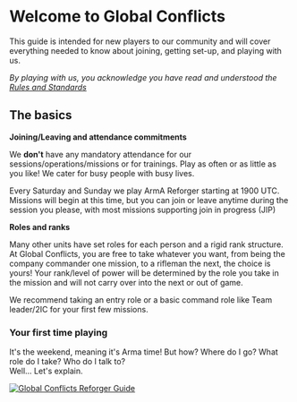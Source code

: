 # Welcome to Global Conflicts  
This guide is intended for new players to our community and will cover everything needed to know about joining, getting set-up, and playing with us.

*By playing with us, you acknowledge you have read and understood the [Rules and Standards](https://globalconflicts.net/guides/rules)*

## The basics

**Joining/Leaving and attendance commitments**

We **don't** have any mandatory attendance for our sessions/operations/missions or for trainings.
Play as often or as little as you like!
We cater for busy people with busy lives.

Every Saturday and Sunday we play ArmA Reforger starting at 1900 UTC. 
<br/>Missions will begin at this time, but you can join or leave anytime during the session you please, with most missions supporting join in progress (JIP)

**Roles and ranks**

Many other units have set roles for each person and a rigid rank structure.
At Global Conflicts, you are free to take whatever you want, from being the company commander one mission, to a rifleman the next, the choice is yours!
Your rank/level of power will be determined by the role you take in the mission and will not carry over into the next or out of game.

We recommend taking an entry role or a basic command role like Team leader/2IC for your first few missions.

### Your first time playing

It's the weekend, meaning it's Arma time! 
But how? Where do I go? What role do I take? Who do I talk to?  
Well... Let's explain.

[![Global Conflicts Reforger Guide](https://img.youtube.com/vi/_SW1tEkcfRU/0.jpg)](https://www.youtube.com/watch?v=_SW1tEkcfRU)
